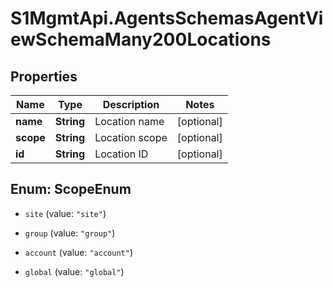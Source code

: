 # S1MgmtApi.AgentsSchemasAgentViewSchemaMany200Locations

## Properties
Name | Type | Description | Notes
------------ | ------------- | ------------- | -------------
**name** | **String** | Location name | [optional] 
**scope** | **String** | Location scope | [optional] 
**id** | **String** | Location ID | [optional] 


<a name="ScopeEnum"></a>
## Enum: ScopeEnum


* `site` (value: `"site"`)

* `group` (value: `"group"`)

* `account` (value: `"account"`)

* `global` (value: `"global"`)




